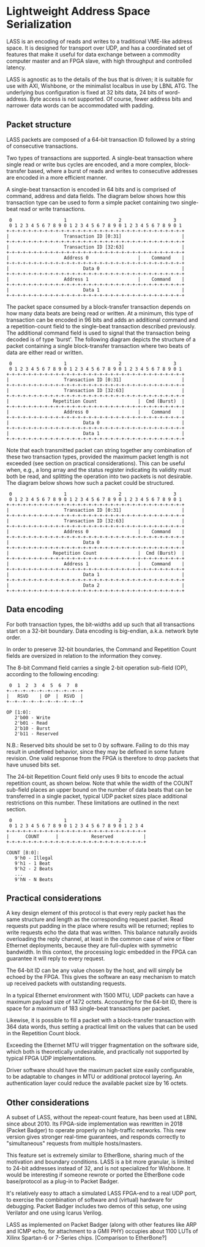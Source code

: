 # Lightweight Address Space Serialization

LASS is an encoding of reads and writes to a traditional VME-like address space.
It is designed for transport over UDP, and has a coordinated set of features
that make it useful for data exchange between a commodity computer master and
an FPGA slave, with high throughput and controlled latency.

LASS is agnostic as to the details of the bus that is driven; it is suitable
for use with AXI, Wishbone, or the minimalist localbus in use by LBNL ATG.
The underlying bus configuration is fixed at 32 bits data, 24 bits of
word-address.  Byte access is not supported.  Of course, fewer address bits
and narrower data words can be accommodated with padding.

## Packet structure

LASS packets are composed of a 64-bit transaction ID followed by a string of
consecutive transactions.

Two types of transactions are supported. A single-beat transaction where single read
or write bus cycles are encoded, and a more complex, block-transfer based, where a
burst of reads and writes to consecutive addresses are encoded in a more efficient
manner.

A single-beat transaction is encoded in 64 bits and is comprised of command, address
and data fields. The diagram below shows how this transaction type can be used to
form a simple packet containing two single-beat read or write transactions.
```
 0                   1                   2                   3
 0 1 2 3 4 5 6 7 8 9 0 1 2 3 4 5 6 7 8 9 0 1 2 3 4 5 6 7 8 9 0 1
+-+-+-+-+-+-+-+-+-+-+-+-+-+-+-+-+-+-+-+-+-+-+-+-+-+-+-+-+-+-+-+-+
|                    Transaction ID [0:31]                      |
+-+-+-+-+-+-+-+-+-+-+-+-+-+-+-+-+-+-+-+-+-+-+-+-+-+-+-+-+-+-+-+-+
|                    Transaction ID [32:63]                     |
+-+-+-+-+-+-+-+-+-+-+-+-+-+-+-+-+-+-+-+-+-+-+-+-+-+-+-+-+-+-+-+-+
|                    Address 0                  |    Command    |
+-+-+-+-+-+-+-+-+-+-+-+-+-+-+-+-+-+-+-+-+-+-+-+-+-+-+-+-+-+-+-+-+
|                           Data 0                              |
+-+-+-+-+-+-+-+-+-+-+-+-+-+-+-+-+-+-+-+-+-+-+-+-+-+-+-+-+-+-+-+-+
|                    Address 1                  |    Command    |
+-+-+-+-+-+-+-+-+-+-+-+-+-+-+-+-+-+-+-+-+-+-+-+-+-+-+-+-+-+-+-+-+
|                           Data 1                              |
+-+-+-+-+-+-+-+-+-+-+-+-+-+-+-+-+-+-+-+-+-+-+-+-+-+-+-+-+-+-+-+-+
```

The packet space consumed by a block-transfer transaction depends on how many data
beats are being read or written. At a minimum, this type of transaction can be encoded
in 96 bits and adds an additional command and a repetition-count field to the
single-beat transaction described previously. The additional command field is used
to signal that the transaction being decoded is of type 'burst'. The following diagram
depicts the structure of a packet containing a single block-transfer transaction where
two beats of data are either read or written.
```
 0                   1                   2                   3
 0 1 2 3 4 5 6 7 8 9 0 1 2 3 4 5 6 7 8 9 0 1 2 3 4 5 6 7 8 9 0 1
+-+-+-+-+-+-+-+-+-+-+-+-+-+-+-+-+-+-+-+-+-+-+-+-+-+-+-+-+-+-+-+-+
|                    Transaction ID [0:31]                      |
+-+-+-+-+-+-+-+-+-+-+-+-+-+-+-+-+-+-+-+-+-+-+-+-+-+-+-+-+-+-+-+-+
|                    Transaction ID [32:63]                     |
+-+-+-+-+-+-+-+-+-+-+-+-+-+-+-+-+-+-+-+-+-+-+-+-+-+-+-+-+-+-+-+-+
|                Repetition Count               |  Cmd (Burst)  |
+-+-+-+-+-+-+-+-+-+-+-+-+-+-+-+-+-+-+-+-+-+-+-+-+-+-+-+-+-+-+-+-+
|                    Address 0                  |    Command    |
+-+-+-+-+-+-+-+-+-+-+-+-+-+-+-+-+-+-+-+-+-+-+-+-+-+-+-+-+-+-+-+-+
|                           Data 0                              |
+-+-+-+-+-+-+-+-+-+-+-+-+-+-+-+-+-+-+-+-+-+-+-+-+-+-+-+-+-+-+-+-+
|                           Data 1                              |
+-+-+-+-+-+-+-+-+-+-+-+-+-+-+-+-+-+-+-+-+-+-+-+-+-+-+-+-+-+-+-+-+
```

Note that each transmitted packet can string together any combination of these two
transaction types, provided the maximum packet length is not exceeded (see section
on practical considerations). This can be useful when, e.g., a long array and the
status register indicating its validity must both be read, and splitting the operation
into two packets is not desirable. The diagram below shows how such a packet could
be structured.

```
 0                   1                   2                   3
 0 1 2 3 4 5 6 7 8 9 0 1 2 3 4 5 6 7 8 9 0 1 2 3 4 5 6 7 8 9 0 1
+-+-+-+-+-+-+-+-+-+-+-+-+-+-+-+-+-+-+-+-+-+-+-+-+-+-+-+-+-+-+-+-+
|                    Transaction ID [0:31]                      |
+-+-+-+-+-+-+-+-+-+-+-+-+-+-+-+-+-+-+-+-+-+-+-+-+-+-+-+-+-+-+-+-+
|                    Transaction ID [32:63]                     |
+-+-+-+-+-+-+-+-+-+-+-+-+-+-+-+-+-+-+-+-+-+-+-+-+-+-+-+-+-+-+-+-+
|                    Address 0                  |    Command    |
+-+-+-+-+-+-+-+-+-+-+-+-+-+-+-+-+-+-+-+-+-+-+-+-+-+-+-+-+-+-+-+-+
|                           Data 0                              |
+-+-+-+-+-+-+-+-+-+-+-+-+-+-+-+-+-+-+-+-+-+-+-+-+-+-+-+-+-+-+-+-+
|                Repetition Count               |  Cmd (Burst)  |
+-+-+-+-+-+-+-+-+-+-+-+-+-+-+-+-+-+-+-+-+-+-+-+-+-+-+-+-+-+-+-+-+
|                    Address 1                  |    Command    |
+-+-+-+-+-+-+-+-+-+-+-+-+-+-+-+-+-+-+-+-+-+-+-+-+-+-+-+-+-+-+-+-+
|                           Data 1                              |
+-+-+-+-+-+-+-+-+-+-+-+-+-+-+-+-+-+-+-+-+-+-+-+-+-+-+-+-+-+-+-+-+
|                           Data 2                              |
+-+-+-+-+-+-+-+-+-+-+-+-+-+-+-+-+-+-+-+-+-+-+-+-+-+-+-+-+-+-+-+-+
```

## Data encoding

For both transaction types, the bit-widths add up such that all transactions
start on a 32-bit boundary. Data encoding is big-endian, a.k.a. network byte order.

In order to preserve 32-bit boundaries, the Command and Repetition Count fields
are oversized in relation to the information they convey.

The 8-bit Command field carries a single 2-bit operation sub-field (OP), according to the
following encoding:
```
 0  1  2  3  4  5  6  7  8
+--+--+--+--+--+--+--+--+--+
|   RSVD    | OP  |  RSVD  |
+--+--+--+--+--+--+--+--+--+

OP [1:0]:
   2'b00 - Write
   2'b01 - Read
   2'b10 - Burst
   2'b11 - Reserved
```

N.B.: Reserved bits should be set to 0 by software. Failing to do this may result
in undefined behavior, since they may be defined in some future revision. One valid
response from the FPGA is therefore to drop packets that have unused bits set.

The 24-bit Repetition Count field only uses 9 bits to encode the actual repetition count, as
shown below. Note that while the width of the COUNT sub-field places an upper bound on
the number of data beats that can be transferred in a single packet, typical UDP
packet sizes place additional restrictions on this number. These limitations are
outlined in the next section.
```
 0                   1                   2
 0 1 2 3 4 5 6 7 8 9 0 1 2 3 4 5 6 7 8 9 0 1 2 3 4
+-+-+-+-+-+-+-+-+-+-+-+-+-+-+-+-+-+-+-+-+-+-+-+-+-+
|      COUNT      |            Reserved           |
+-+-+-+-+-+-+-+-+-+-+-+-+-+-+-+-+-+-+-+-+-+-+-+-+-+

COUNT [8:0]:
   9'h0 - Illegal
   9'h1 - 1 Beat
   9'h2 - 2 Beats
   ...
   9'hN - N Beats

```

## Practical considerations

A key design element of this protocol is that every reply packet has
the same structure and length as the corresponding request packet.
Read requests put padding in the place where results will be returned;
replies to write requests echo the data that was written.
This balance naturally avoids overloading the reply channel, at least
in the common case of wire or fiber Ethernet deployments, because they
are full-duplex with symmetric bandwidth.
In this context, the processing logic embedded in the FPGA
can guarantee it will reply to every request.

The 64-bit ID can be any value chosen by the host, and will simply be echoed
by the FPGA.  This gives the software an easy mechanism to match up received
packets with outstanding requests.

In a typical Ethernet environment with 1500 MTU, UDP packets can have a
maximum payload size of 1472 octets.  Accounting for the 64-bit ID, there
is space for a maximum of 183 single-beat transactions per packet.

Likewise, it is possible to fill a packet with a block-transfer transaction with
364 data words, thus setting a practical limit on the values that can be used in
the Repetition Count block.

Exceeding the Ethernet MTU will trigger fragmentation on the software side,
which both is theoretically undesirable, and practically not supported by
typical FPGA UDP implementations.

Driver software should have the maximum packet size easily configurable,
to be adaptable to changes in MTU or additional protocol layering.
An authentication layer could reduce the available packet size by 16 octets.

## Other considerations

A subset of LASS, without the repeat-count feature, has been used at LBNL
since about 2010.  Its FPGA-side implementation was rewritten in 2018
(Packet Badger) to operate properly on high-traffic networks.
This new version gives stronger real-time guarantees, and responds correctly
to "simultaneous" requests from multiple hosts/masters.

This feature set is extremely similar to EtherBone, sharing much of the
motivation and boundary conditions.  LASS is a bit more granular, is limited
to 24-bit addresses instead of 32, and is not specialized for Wishbone.
It would be interesting if someone rewrote or ported the EtherBone code
base/protocol as a plug-in to Packet Badger.

It's relatively easy to attach a simulated LASS FPGA-end to a real UDP port,
to exercise the combination of software and (virtual) hardware for debugging.
Packet Badger includes two demos of this setup, one using Verilator and one
using Icarus Verilog.

LASS as implemented on Packet Badger (along with other features like ARP and
ICMP echo, for attachment to a GMII PHY) occupies about 1100 LUTs of Xilinx
Spartan-6 or 7-Series chips. [Comparison to EtherBone?]
